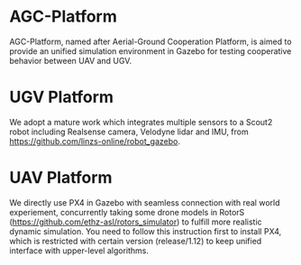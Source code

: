 # AGC-Platform
AGC-Platform, named after Aerial-Ground Cooperation Platform, is aimed to provide an unified simulation environment in Gazebo for testing cooperative behavior between UAV and UGV. 
# UGV Platform
We adopt a mature work which integrates multiple sensors to a Scout2 robot including Realsense camera, Velodyne lidar and IMU, from https://github.com/linzs-online/robot_gazebo.
# UAV Platform
We directly use PX4 in Gazebo with seamless connection with real world experiement, concurrently taking some drone models in RotorS (https://github.com/ethz-asl/rotors_simulator) to fulfill more realistic dynamic simulation. You need to follow this instruction first to install PX4, which is restricted with certain version (release/1.12) to keep unified interface with upper-level algorithms.